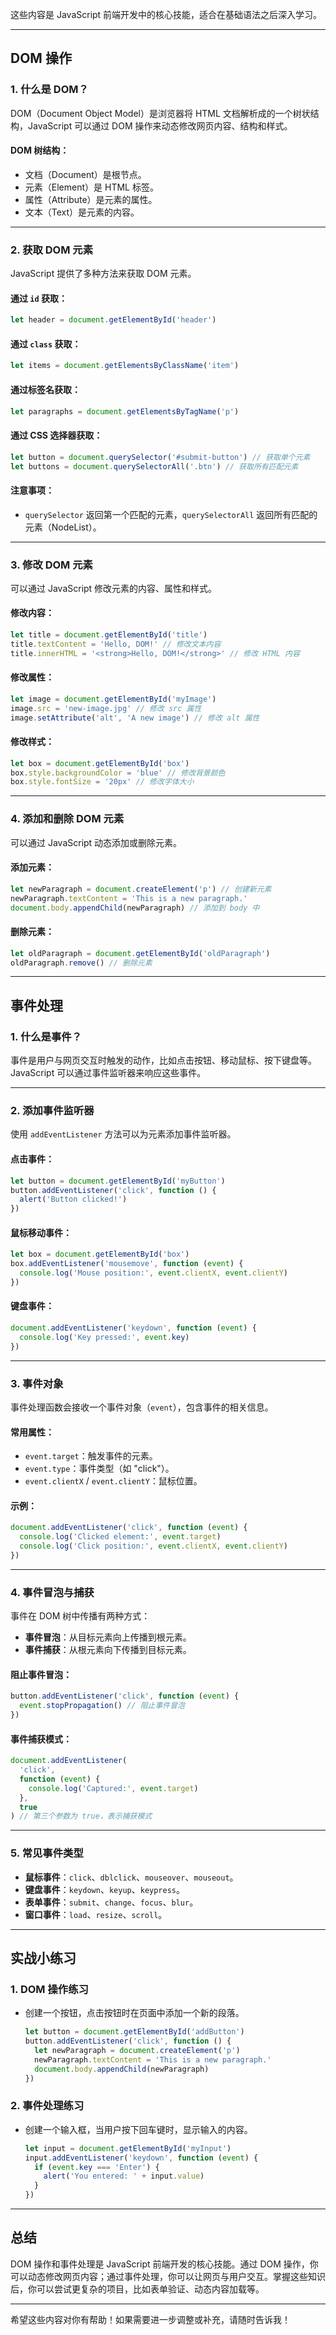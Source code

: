 <!-- @format -->

这些内容是 JavaScript 前端开发中的核心技能，适合在基础语法之后深入学习。

---

## DOM 操作

### 1. 什么是 DOM？

DOM（Document Object Model）是浏览器将 HTML 文档解析成的一个树状结构，JavaScript 可以通过 DOM 操作来动态修改网页内容、结构和样式。

#### DOM 树结构：

- 文档（Document）是根节点。
- 元素（Element）是 HTML 标签。
- 属性（Attribute）是元素的属性。
- 文本（Text）是元素的内容。

---

### 2. 获取 DOM 元素

JavaScript 提供了多种方法来获取 DOM 元素。

#### 通过 `id` 获取：

```javascript
let header = document.getElementById('header')
```

#### 通过 `class` 获取：

```javascript
let items = document.getElementsByClassName('item')
```

#### 通过标签名获取：

```javascript
let paragraphs = document.getElementsByTagName('p')
```

#### 通过 CSS 选择器获取：

```javascript
let button = document.querySelector('#submit-button') // 获取单个元素
let buttons = document.querySelectorAll('.btn') // 获取所有匹配元素
```

#### 注意事项：

- `querySelector` 返回第一个匹配的元素，`querySelectorAll` 返回所有匹配的元素（NodeList）。

---

### 3. 修改 DOM 元素

可以通过 JavaScript 修改元素的内容、属性和样式。

#### 修改内容：

```javascript
let title = document.getElementById('title')
title.textContent = 'Hello, DOM!' // 修改文本内容
title.innerHTML = '<strong>Hello, DOM!</strong>' // 修改 HTML 内容
```

#### 修改属性：

```javascript
let image = document.getElementById('myImage')
image.src = 'new-image.jpg' // 修改 src 属性
image.setAttribute('alt', 'A new image') // 修改 alt 属性
```

#### 修改样式：

```javascript
let box = document.getElementById('box')
box.style.backgroundColor = 'blue' // 修改背景颜色
box.style.fontSize = '20px' // 修改字体大小
```

---

### 4. 添加和删除 DOM 元素

可以通过 JavaScript 动态添加或删除元素。

#### 添加元素：

```javascript
let newParagraph = document.createElement('p') // 创建新元素
newParagraph.textContent = 'This is a new paragraph.'
document.body.appendChild(newParagraph) // 添加到 body 中
```

#### 删除元素：

```javascript
let oldParagraph = document.getElementById('oldParagraph')
oldParagraph.remove() // 删除元素
```

---

## 事件处理

### 1. 什么是事件？

事件是用户与网页交互时触发的动作，比如点击按钮、移动鼠标、按下键盘等。JavaScript 可以通过事件监听器来响应这些事件。

---

### 2. 添加事件监听器

使用 `addEventListener` 方法可以为元素添加事件监听器。

#### 点击事件：

```javascript
let button = document.getElementById('myButton')
button.addEventListener('click', function () {
  alert('Button clicked!')
})
```

#### 鼠标移动事件：

```javascript
let box = document.getElementById('box')
box.addEventListener('mousemove', function (event) {
  console.log('Mouse position:', event.clientX, event.clientY)
})
```

#### 键盘事件：

```javascript
document.addEventListener('keydown', function (event) {
  console.log('Key pressed:', event.key)
})
```

---

### 3. 事件对象

事件处理函数会接收一个事件对象（`event`），包含事件的相关信息。

#### 常用属性：

- `event.target`：触发事件的元素。
- `event.type`：事件类型（如 "click"）。
- `event.clientX` / `event.clientY`：鼠标位置。

#### 示例：

```javascript
document.addEventListener('click', function (event) {
  console.log('Clicked element:', event.target)
  console.log('Click position:', event.clientX, event.clientY)
})
```

---

### 4. 事件冒泡与捕获

事件在 DOM 树中传播有两种方式：

- **事件冒泡**：从目标元素向上传播到根元素。
- **事件捕获**：从根元素向下传播到目标元素。

#### 阻止事件冒泡：

```javascript
button.addEventListener('click', function (event) {
  event.stopPropagation() // 阻止事件冒泡
})
```

#### 事件捕获模式：

```javascript
document.addEventListener(
  'click',
  function (event) {
    console.log('Captured:', event.target)
  },
  true
) // 第三个参数为 true，表示捕获模式
```

---

### 5. 常见事件类型

- **鼠标事件**：`click`、`dblclick`、`mouseover`、`mouseout`。
- **键盘事件**：`keydown`、`keyup`、`keypress`。
- **表单事件**：`submit`、`change`、`focus`、`blur`。
- **窗口事件**：`load`、`resize`、`scroll`。

---

## 实战小练习

### 1. DOM 操作练习

- 创建一个按钮，点击按钮时在页面中添加一个新的段落。
  ```javascript
  let button = document.getElementById('addButton')
  button.addEventListener('click', function () {
    let newParagraph = document.createElement('p')
    newParagraph.textContent = 'This is a new paragraph.'
    document.body.appendChild(newParagraph)
  })
  ```

### 2. 事件处理练习

- 创建一个输入框，当用户按下回车键时，显示输入的内容。
  ```javascript
  let input = document.getElementById('myInput')
  input.addEventListener('keydown', function (event) {
    if (event.key === 'Enter') {
      alert('You entered: ' + input.value)
    }
  })
  ```

---

## 总结

DOM 操作和事件处理是 JavaScript 前端开发的核心技能。通过 DOM 操作，你可以动态修改网页内容；通过事件处理，你可以让网页与用户交互。掌握这些知识后，你可以尝试更复杂的项目，比如表单验证、动态内容加载等。

---

希望这些内容对你有帮助！如果需要进一步调整或补充，请随时告诉我！
